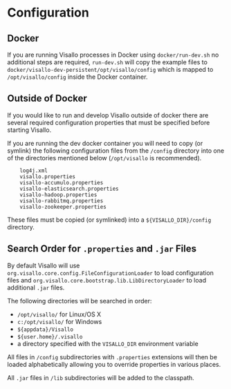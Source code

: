 
# Configuration

## Docker

If you are running Visallo processes in Docker using `docker/run-dev.sh` no additional steps are required, `run-dev.sh` will copy the example files to `docker/visallo-dev-persistent/opt/visallo/config` which is mapped to `/opt/visallo/config` inside the Docker container.

## Outside of Docker

If you would like to run and develop Visallo outside of docker there are several required configuration properties that must be specified before starting Visallo.

If you are running the dev docker container you will need to copy (or symlink) the following configuration files from the `/config` directory into one of the directories mentioned below (`/opt/visallo` is recommended).

        log4j.xml
        visallo.properties
        visallo-accumulo.properties
        visallo-elasticsearch.properties
        visallo-hadoop.properties
        visallo-rabbitmq.properties
        visallo-zookeeper.properties

These files must be copied (or symlinked) into a `${VISALLO_DIR}/config` directory.


## Search Order for `.properties` and `.jar` Files

By default Visallo will use `org.visallo.core.config.FileConfigurationLoader` to load configuration files and `org.visallo.core.bootstrap.lib.LibDirectoryLoader` to load additional `.jar` files.

The following directories will be searched in order:

* `/opt/visallo/` for Linux/OS X
* `c:/opt/visallo/` for Windows
* `${appdata}/Visallo`
* `${user.home}/.visallo`
* a directory specified with the `VISALLO_DIR` environment variable

All files in `/config` subdirectories with `.properties` extensions will then be loaded alphabetically allowing you to override properties in various places.

All `.jar` files in `/lib` subdirectories will be added to the classpath.
